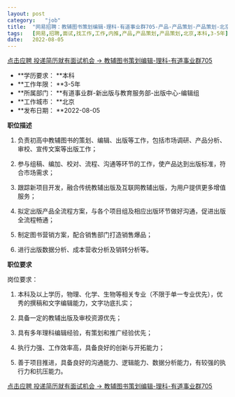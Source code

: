 ```yaml
---
layout:	post
category:	"job"
title:	"网易招聘：教辅图书策划编辑-理科-有道事业群705-产品-产品策划-产品策划-北京本科3-5年"
tags:	[网易,招聘,面试,找工作,工作,内推,产品,产品策划,产品策划,北京,本科,3-5年]
date:	2022-08-05
---
```


[点击应聘 投递简历就有面试机会 ->  教辅图书策划编辑-理科-有道事业群705](http://mobile.bole.netease.com/bole/boleDetail?id=42137&employeeId=346f03c3cda5f04c&key=all)



- **学历要求： **本科
- **工作年限： **3-5年
- **所属部门： **有道事业群-新出版与教育服务部-出版中心-编辑组
- **工作城市： **北京
- **发布日期： **2022-08-05



**职位描述**

1. 负责初高中教辅图书的策划、编辑、出版等工作，包括市场调研、产品分析、审校、宣传文案等出版工作；

2. 参与组稿、编加、校对、流程、沟通等环节的工作，使产品达到出版标准，符合市场需求；

3. 跟踪新项目开发，融合传统教辅出版及互联网教辅出版，为用户提供更多增值服务；

4. 拟定出版产品全流程方案，与各个项目组及相应出版环节做好沟通，促进出版全流程畅通；

5. 制定图书营销方案，配合销售部门打造销售爆品；

6. 进行出版数据分析、成本营收分析及销转分析等。



**职位要求**

岗位要求：

1. 本科及以上学历，物理、化学、生物等相关专业（不限于单一专业优先），优秀的撰稿和文字编辑能力，文字功底扎实；

2. 具备一定的教辅出版及审校资源优先；

3. 具有多年理科编辑经验，有策划和推广经验优先；

4. 执行力强、工作效率高，具备良好的创新与开拓能力；

5. 善于项目推进，具备良好的沟通能力、逻辑能力、数据分析能力，有较强的执行力和抗压能力。



[点击应聘 投递简历就有面试机会 ->  教辅图书策划编辑-理科-有道事业群705](http://mobile.bole.netease.com/bole/boleDetail?id=42137&employeeId=346f03c3cda5f04c&key=all)